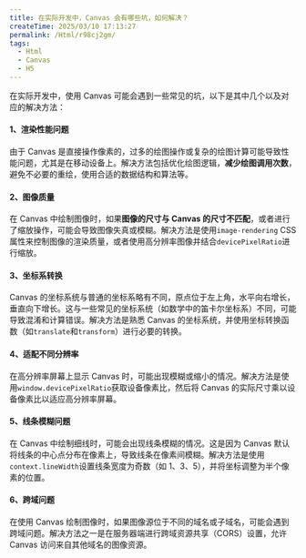 ```yaml
---
title: 在实际开发中，Canvas 会有哪些坑，如何解决？
createTime: 2025/03/10 17:13:27
permalink: /Html/r98cj2gm/
tags:
  - Html
  - Canvas
  - H5
---
```


在实际开发中，使用 Canvas 可能会遇到一些常见的坑，以下是其中几个以及对应的解决方法：

#### 1、渲染性能问题

由于 Canvas 是直接操作像素的，过多的绘图操作或复杂的绘图计算可能导致性能问题，尤其是在移动设备上。解决方法包括优化绘图逻辑，**减少绘图调用次数**，避免不必要的重绘，使用合适的数据结构和算法等。

#### 2、图像质量

在 Canvas 中绘制图像时，如果**图像的尺寸与 Canvas 的尺寸不匹配**，或者进行了缩放操作，可能会导致图像失真或模糊。解决方法是使用`image-rendering` CSS 属性来控制图像的渲染质量，或者使用高分辨率图像并结合`devicePixelRatio`进行缩放。

#### 3、坐标系转换

Canvas 的坐标系统与普通的坐标系略有不同，原点位于左上角，水平向右增长，垂直向下增长。这与一些常见的坐标系统（如数学中的笛卡尔坐标系）不同，可能导致混淆和计算错误。解决方法是熟悉 Canvas 的坐标系统，并使用坐标转换函数（如`translate`和`transform`）进行必要的转换。

#### 4、适配不同分辨率

在高分辨率屏幕上显示 Canvas 时，可能出现模糊或缩小的情况。解决方法是使用`window.devicePixelRatio`获取设备像素比，然后将 Canvas 的实际尺寸乘以设备像素比以适应高分辨率屏幕。

#### 5、线条模糊问题

在 Canvas 中绘制细线时，可能会出现线条模糊的情况。这是因为 Canvas 默认将线条的中心点分布在像素上，导致线条在像素间模糊。解决方法是使用`context.lineWidth`设置线条宽度为奇数（如 1、3、5），并将坐标调整为半个像素的位置。

#### 6、跨域问题

在使用 Canvas 绘制图像时，如果图像源位于不同的域名或子域名，可能会遇到跨域问题。解决方法之一是在服务器端进行跨域资源共享（CORS）设置，允许 Canvas 访问来自其他域名的图像资源。
